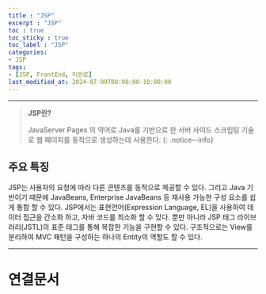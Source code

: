 ```yaml
---
title : "JSP"
excerpt : "JSP"
toc : true
toc_sticky : true
toc_label : "JSP"
categories:
- JSP
tags:
- [JSP, FrontEnd, 미완료]
last_modified_at: 2024-07-09T08:00:00-10:00:00
---
```

  
---
  
> **JSP란?**  
>
> JavaServer Pages 의 약어로 Java를 기반으로 한 서버 사이드 스크립팅 기술로 웹 페이지를 동적으로 생성하는데 사용한다. 
{: .notice--info}  
  
## 주요 특징
 JSP는 사용자의 요청에 따라 다른 콘텐츠를 동적으로 제공할 수 있다. 그리고 Java 기반이기 때문에 JavaBeans, Enterprise JavaBeans 등 재사용 가능한 구성 요소를 쉽게 통합 할 수 있다. JSP에서는 표현언어(Expression Language, EL)을 사용하여 데이터 접근을 간소화 하고, 자바 코드를 최소화 할 수 있다. 뿐만 아니라 JSP 태그 라이브러리(JSTL)의 표준 태그를 통해 복잡한 기능을 구현할 수 있다. 구조적으로는 View를 분리하여 MVC 패턴을 구성하는 하나의 Entity의 역할도 할 수 있다.
  
---
  
# 연결문서

